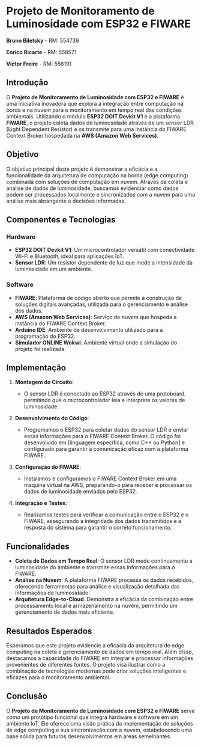 # Projeto de Monitoramento de Luminosidade com ESP32 e FIWARE

**Bruno Biletsky** - RM: 554739

**Enrico Ricarte** - RM: 558571

**Victor Freire** - RM: 556191

## Introdução
O **Projeto de Monitoramento de Luminosidade com ESP32 e FIWARE** é uma iniciativa inovadora que explora a integração entre computação na borda e na nuvem para o monitoramento em tempo real das condições ambientais. Utilizando o módulo **ESP32 DOIT Devkit V1** e a plataforma **FIWARE**, o projeto coleta dados de luminosidade através de um sensor LDR (Light Dependent Resistor) e os transmite para uma instância do FIWARE Context Broker hospedada na **AWS (Amazon Web Services)**.

## Objetivo
O objetivo principal deste projeto é demonstrar a eficácia e a funcionalidade da arquitetura de computação na borda (edge computing) combinada com soluções de computação em nuvem. Através da coleta e análise de dados de luminosidade, buscamos evidenciar como dados podem ser processados localmente e sincronizados com a nuvem para uma análise mais abrangente e decisões informadas.

## Componentes e Tecnologias
### Hardware
- **ESP32 DOIT Devkit V1**: Um microcontrolador versátil com conectividade Wi-Fi e Bluetooth, ideal para aplicações IoT.
- **Sensor LDR**: Um resistor dependente de luz que mede a intensidade da luminosidade em um ambiente.

### Software
- **FIWARE**: Plataforma de código aberto que permite a construção de soluções digitais avançadas, utilizada para o gerenciamento e análise dos dados.
- **AWS (Amazon Web Services)**: Serviço de nuvem que hospeda a instância do FIWARE Context Broker.
- **Arduino IDE**: Ambiente de desenvolvimento utilizado para a programação do ESP32.
- **Simulador ONLINE Wokwi**: Ambiente virtual onde a simulação do projeto foi realizada.

## Implementação
1. **Montagem do Circuito**:
   - O sensor LDR é conectado ao ESP32 através de uma protoboard, permitindo que o microcontrolador leia e interprete os valores de luminosidade.

2. **Desenvolvimento do Código**:
   - Programamos o ESP32 para coletar dados do sensor LDR e enviar essas informações para o FIWARE Context Broker. O código foi desenvolvido em [linguagem específica, como C++ ou Python] e configurado para garantir a comunicação eficaz com a plataforma FIWARE.

3. **Configuração do FIWARE**:
   - Instalamos e configuramos o FIWARE Context Broker em uma máquina virtual na AWS, preparando-o para receber e processar os dados de luminosidade enviados pelo ESP32.

4. **Integração e Testes**:
   - Realizamos testes para verificar a comunicação entre o ESP32 e o FIWARE, assegurando a integridade dos dados transmitidos e a resposta do sistema para garantir o correto funcionamento.

## Funcionalidades
- **Coleta de Dados em Tempo Real**: O sensor LDR mede continuamente a luminosidade do ambiente e transmite essas informações para o FIWARE.
- **Análise na Nuvem**: A plataforma FIWARE processa os dados recebidos, oferecendo ferramentas para análise e visualização detalhada das informações de luminosidade.
- **Arquitetura Edge-to-Cloud**: Demonstra a eficácia da combinação entre processamento local e armazenamento na nuvem, permitindo um gerenciamento de dados mais eficiente.

## Resultados Esperados
Esperamos que este projeto evidencie a eficácia da arquitetura de edge computing na coleta e gerenciamento de dados em tempo real. Além disso, destacamos a capacidade do FIWARE em integrar e processar informações provenientes de diferentes fontes. O projeto visa ilustrar como a combinação de tecnologias modernas pode criar soluções inteligentes e eficazes para o monitoramento ambiental.

## Conclusão
O **Projeto de Monitoramento de Luminosidade com ESP32 e FIWARE** serve como um protótipo funcional que integra hardware e software em um ambiente IoT. Ele oferece uma visão prática da implementação de soluções de edge computing e sua sincronização com a nuvem, estabelecendo uma base sólida para futuros desenvolvimentos em áreas semelhantes.
